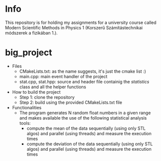 # Info
This repository is for holding my assignments for a university course called Modern Scientific Methods in Physics 1 (Korszerű Számítástechnikai módszerek a fizikában 1.).

# big_project
- Files
  - CMakeLists.txt: as the name suggests, it's just the cmake list :) 
  - main.cpp: main event handler of the project
  - stat.cpp, stat.hpp: source and header file containig the *statistics* class and all the helper functions
- How to build the project
  - Step 1: clone the repository
  - Step 2: build using the provided CMakeLists.txt file
- Functionalities
  - The program generates N random float numbers in a given range and makes available the use of the following statistical analysis tools:
    - compute the mean of the data sequentially (using only STL algos) and parallel (using threads) and measure the execution times
    - compute the deviation of the data sequentially (using only STL algos) and parallel (using threads) and measure the execution times
